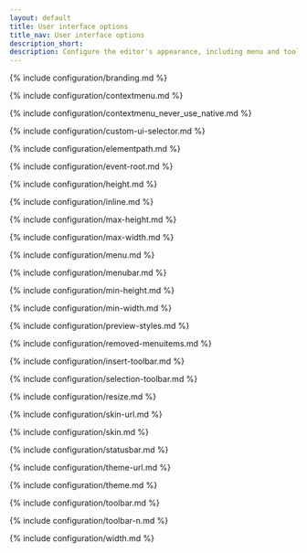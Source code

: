 ```yaml
---
layout: default
title: User interface options
title_nav: User interface options
description_short:
description: Configure the editor's appearance, including menu and toolbar controls.
---
```


{% include configuration/branding.md %}

{% include configuration/contextmenu.md %}

{% include configuration/contextmenu_never_use_native.md %}

{% include configuration/custom-ui-selector.md %}

{% include configuration/elementpath.md %}

{% include configuration/event-root.md %}

{% include configuration/height.md %}

{% include configuration/inline.md %}

{% include configuration/max-height.md %}

{% include configuration/max-width.md %}

{% include configuration/menu.md %}

{% include configuration/menubar.md %}

{% include configuration/min-height.md %}

{% include configuration/min-width.md %}

<!--{% include configuration/mobile.md %}-->

{% include configuration/preview-styles.md %}

{% include configuration/removed-menuitems.md %}

{% include configuration/insert-toolbar.md %}

{% include configuration/selection-toolbar.md %}

{% include configuration/resize.md %}

{% include configuration/skin-url.md %}

{% include configuration/skin.md %}

{% include configuration/statusbar.md %}

{% include configuration/theme-url.md %}

{% include configuration/theme.md %}

{% include configuration/toolbar.md %}

{% include configuration/toolbar-n.md %}

{% include configuration/width.md %}
